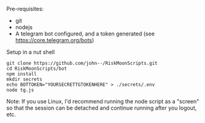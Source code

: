 Pre-requisites:
- git
- nodejs
- A telegram bot configured, and a token generated (see https://core.telegram.org/bots)

Setup in a nut shell
```
git clone https://github.com/john--/RiskMoonScripts.git
cd RiskMoonScripts/bot
npm install
mkdir secrets
echo BOTTOKEN="YOURSECRETTGTOKENHERE" > ./secrets/.env
node tg.js
```

Note: If you use Linux, I'd recommend running the node script as a "screen" so that the session can be detached and continue running after you logout, etc.
